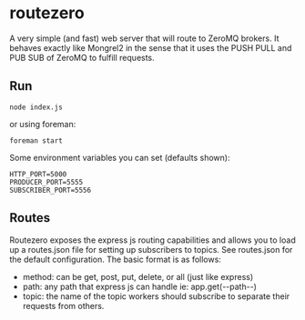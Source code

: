 # routezero

A very simple (and fast) web server that will route to ZeroMQ brokers. It behaves exactly like Mongrel2 in the sense that it uses the PUSH PULL and PUB SUB of ZeroMQ to fulfill requests.

## Run

```
node index.js
```

or using foreman:

```
foreman start
```

Some environment variables you can set (defaults shown):

```
HTTP_PORT=5000
PRODUCER_PORT=5555
SUBSCRIBER_PORT=5556
```

## Routes

Routezero exposes the express js routing capabilities and allows you to load up a routes.json file for setting up subscribers to topics. See routes.json for the default configuration. The basic format is as follows:

* method: can be get, post, put, delete, or all (just like express)
* path: any path that express js can handle ie: app.get(--path--)
* topic: the name of the topic workers should subscribe to separate their requests from others.